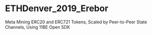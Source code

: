 # ETHDenver_2019_Erebor
Meta Mining ERC20 and ERC721 Tokens, Scaled by Peer-to-Peer State Channels, Using 11BE Open SDK
